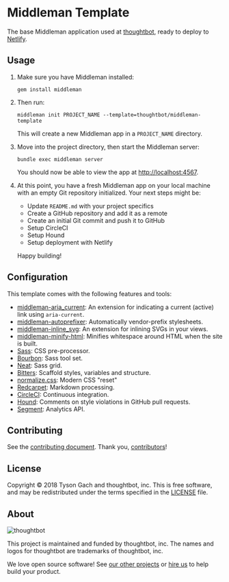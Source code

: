 # Middleman Template

The base Middleman application used at [thoughtbot], ready to deploy
to [Netlify].

[thoughtbot]: https://thoughtbot.com/
[Netlify]: https://www.netlify.com/

## Usage

1. Make sure you have Middleman installed:

    ```
    gem install middleman
    ```

1. Then run:

    ```
    middleman init PROJECT_NAME --template=thoughtbot/middleman-template
    ```

    This will create a new Middleman app in a `PROJECT_NAME` directory.

1. Move into the project directory, then start the Middleman server:

    ```
    bundle exec middleman server
    ```

    You should now be able to view the app at <http://localhost:4567>.

1. At this point, you have a fresh Middleman app on your local machine with an
   empty Git repository initialized. Your next steps might be:

    - Update `README.md` with your project specifics
    - Create a GitHub repository and add it as a remote
    - Create an initial Git commit and push it to GitHub
    - Setup CircleCI
    - Setup Hound
    - Setup deployment with Netlify

    Happy building!

## Configuration

This template comes with the following features and tools:

- [middleman-aria_current]: An extension for indicating a current (active) link
  using `aria-current`.
- [middleman-autoprefixer]: Automatically vendor-prefix stylesheets.
- [middleman-inline_svg]: An extension for inlining SVGs in your views.
- [middleman-minify-html]: Minifies whitespace around HTML when the site is
  built.
- [Sass]: CSS pre-processor.
- [Bourbon]: Sass tool set.
- [Neat]: Sass grid.
- [Bitters]: Scaffold styles, variables and structure.
- [normalize.css]: Modern CSS "reset"
- [Redcarpet]: Markdown processing.
- [CircleCI]: Continuous integration.
- [Hound]: Comments on style violations in GitHub pull requests.
- [Segment]: Analytics API.

[middleman-aria_current]: https://github.com/thoughtbot/middleman-aria_current
[middleman-autoprefixer]: https://github.com/middleman/middleman-autoprefixer
[middleman-inline_svg]: https://github.com/thoughtbot/middleman-inline_svg/
[middleman-minify-html]: https://github.com/middleman/middleman-minify-html
[Sass]: https://github.com/sass/sass
[Bourbon]: https://github.com/thoughtbot/bourbon
[Neat]: https://github.com/thoughtbot/neat
[Bitters]: https://github.com/thoughtbot/bitters
[normalize.css]: https://github.com/necolas/normalize.css/
[Redcarpet]: https://github.com/vmg/redcarpet
[CircleCI]: https://circleci.com/
[Hound]: https://houndci.com/repos
[Segment]: https://segment.com/

## Contributing

See the [contributing document].
Thank you, [contributors]!

[contributing document]: CONTRIBUTING.md
[contributors]: https://github.com/thoughtbot/middleman-aria_current/graphs/contributors

## License

Copyright © 2018 Tyson Gach and thoughtbot, inc. This is free software, and may
be redistributed under the terms specified in the [LICENSE] file.

[license]: LICENSE.md

## About

![thoughtbot](http://presskit.thoughtbot.com/images/thoughtbot-logo-for-readmes.svg)

This project is maintained and funded by thoughtbot, inc. The names and logos
for thoughtbot are trademarks of thoughtbot, inc.

We love open source software! See [our other projects][community] or
[hire us][hire] to help build your product.

[community]: https://thoughtbot.com/community?utm_source=github
[hire]: https://thoughtbot.com/hire-us?utm_source=github
